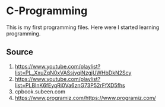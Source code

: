 # C-Programming
This is my first programming files.
Here were I started learning programming.

## Source
1) https://www.youtube.com/playlist?list=PL_XxuZqN0xVASsjyqiNzgjUWHbDkN2Scy
2) https://www.youtube.com/playlist?list=PLBlnK6fEyqRi0Va6znG73P52rFfXD5fhs
3) cpbook.subeen.com
4) https://www.programiz.com/https://www.programiz.com/
